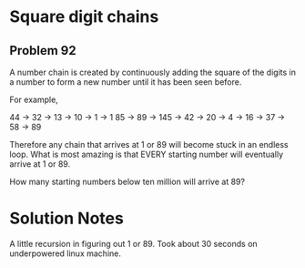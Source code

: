 # Square digit chains
## Problem 92
A number chain is created by continuously adding the square of the digits in a
number to form a new number until it has been seen before.

For example,

44 → 32 → 13 → 10 → 1 → 1
85 → 89 → 145 → 42 → 20 → 4 → 16 → 37 → 58 → 89

Therefore any chain that arrives at 1 or 89 will become stuck in an endless
loop. What is most amazing is that EVERY starting number will eventually arrive
at 1 or 89.

How many starting numbers below ten million will arrive at 89?

# Solution Notes

A little recursion in figuring out 1 or 89. Took about 30 seconds on 
underpowered linux machine.